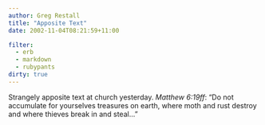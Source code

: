 ```yaml
---
author: Greg Restall
title: "Apposite Text"
date: 2002-11-04T08:21:59+11:00

filter:
  - erb
  - markdown
  - rubypants
dirty: true
---
```


<p>Strangely apposite text at church yesterday.  <em>Matthew 6:19ff</em>:  &ldquo;Do not accumulate for yourselves treasures on earth, where moth and rust destroy and where thieves break in and steal...&rdquo;</p>
